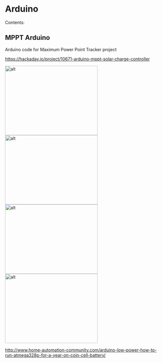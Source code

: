 # Arduino

Contents:

<h2>MPPT Arduino</h2>

Arduino code for Maximum Power Point Tracker project

<a href="https://hackaday.io/project/10671-arduino-mppt-solar-charge-controller">https://hackaday.io/project/10671-arduino-mppt-solar-charge-controller</a>



<img src="https://raw.githubusercontent.com/atmelino/Arduino/master/MPPT/Eagle/MPPT_ArdProMini/board.png" alt="alt" style="width:304px;height:228px;">
<img src="https://raw.githubusercontent.com/atmelino/Arduino/master/MPPT/Eagle/MPPT_ArdProMini/schematic.png" alt="alt" style="width:304px;height:228px;">
<img src="https://raw.githubusercontent.com/atmelino/Arduino/master/MPPT/Eagle/MPPT_power/board.png" alt="alt" style="width:304px;height:228px;">
<img src="https://raw.githubusercontent.com/atmelino/Arduino/master/MPPT/Eagle/MPPT_power/schematic.png" alt="alt" style="width:304px;height:228px;">

http://www.home-automation-community.com/arduino-low-power-how-to-run-atmega328p-for-a-year-on-coin-cell-battery/
